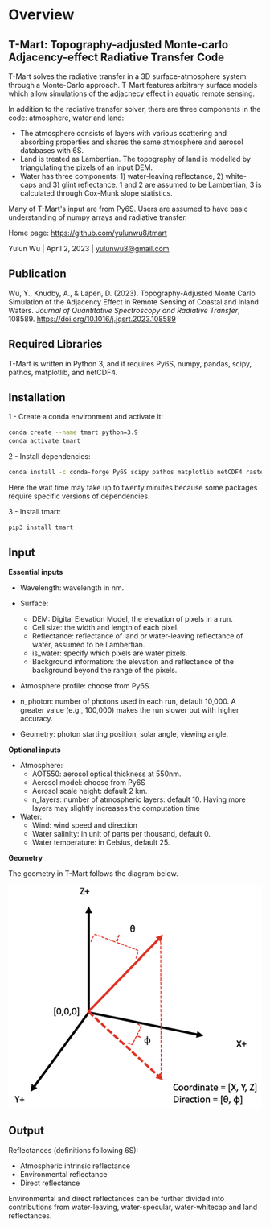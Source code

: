 # Overview

## T-Mart: Topography-adjusted Monte-carlo Adjacency-effect Radiative Transfer Code


T-Mart solves the radiative transfer in a 3D surface-atmosphere system through a Monte-Carlo approach. T-Mart features arbitrary surface models which allow simulations of the adjacnecy effect in aquatic remote sensing. 

In addition to the radiative transfer solver, there are three components in the code: atmosphere, water and land: 

- The atmosphere consists of layers with various scattering and absorbing properties and shares the same atmosphere and aerosol databases with 6S.  
- Land is treated as Lambertian. The topography of land is modelled by triangulating the pixels of an input DEM. 
- Water has three components: 1) water-leaving reflectance, 2) white-caps and 3) glint reflectance. 1 and 2 are assumed to be Lambertian, 3 is calculated through Cox-Munk slope statistics. 

Many of T-Mart's input are from Py6S. Users are assumed to have basic understanding of numpy arrays and radiative transfer. 

Home page: <a href="https://github.com/yulunwu8/tmart" target="_blank">https://github.com/yulunwu8/tmart</a>

Yulun Wu | April 2, 2023 | [yulunwu8@gmail.com](mailto:yulunwu8@gmail.com)

## Publication

Wu, Y., Knudby, A., & Lapen, D. (2023). Topography-Adjusted Monte Carlo Simulation of the Adjacency Effect in Remote Sensing of Coastal and Inland Waters. *Journal of Quantitative Spectroscopy and Radiative Transfer*, 108589. <a href="https://doi.org/10.1016/j.jqsrt.2023.108589" target="_blank">https://doi.org/10.1016/j.jqsrt.2023.108589</a>

## Required Libraries

T-Mart is written in Python 3, and it requires Py6S, numpy, pandas, scipy, pathos, matplotlib, and netCDF4.


## Installation 

1 - Create a conda environment and activate it: 
```bash
conda create --name tmart python=3.9
conda activate tmart
```

2 - Install dependencies: 
```bash
conda install -c conda-forge Py6S scipy pathos matplotlib netCDF4 rasterio mgrs geopandas
```

Here the wait time may take up to twenty minutes because some packages require specific versions of dependencies. 

3 - Install tmart: 
```bash
pip3 install tmart
```


## Input

**Essential inputs**

- Wavelength: wavelength in nm.
- Surface: 
	- DEM: Digital Elevation Model, the elevation of pixels in a run.
	- Cell size: the width and length of each pixel. 
	- Reflectance: reflectance of land or water-leaving reflectance of water, assumed to be Lambertian. 
	- is_water: specify which pixels are water pixels. 
	- Background information: the elevation and reflectance of the background beyond the range of the pixels.

- Atmosphere profile: choose from Py6S. 

- n_photon: number of photons used in each run, default 10,000. A greater value (e.g., 100,000) makes the run slower but with higher accuracy.
- Geometry: photon starting position, solar angle, viewing angle. 


**Optional inputs**

- Atmosphere: 
 	- AOT550: aerosol optical thickness at 550nm.
	- Aerosol model: choose from Py6S
	- Aerosol scale height: default 2 km.
	- n_layers: number of atmospheric layers: default 10. Having more layers may slightly increases the computation time
- Water: 
	- Wind: wind speed and direction 
	- Water salinity: in unit of parts per thousand, default 0.
	- Water temperature: in Celsius, default 25.



**Geometry**
 
 The geometry in T-Mart follows the diagram below.
 
 
![Geometry](files/geometry.png)



## Output 

Reflectances (definitions following 6S):

- Atmospheric intrinsic reflectance
- Environmental reflectance 
- Direct reflectance

Environmental and direct reflectances can be further divided into contributions from water-leaving, water-specular, water-whitecap and land reflectances. 










